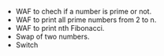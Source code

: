 - WAF to chech if a number is prime or not.
- WAF to print all prime numbers from 2 to n.
- WAF to print nth Fibonacci.
- Swap of two numbers.
- Switch